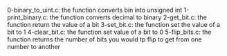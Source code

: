 0-binary_to_uint.c: the function converts bin into unsigned int
1-print_binary.c: the function converts decimal to binary
2-get_bit.c: the function return the value of a bit
3-set_bit.c: the function set the value of a bit to 1
4-clear_bit.c: the function set value of a bit to 0
5-flip_bits.c: the function returns the number of bits you would tp flip to get from one number to another
